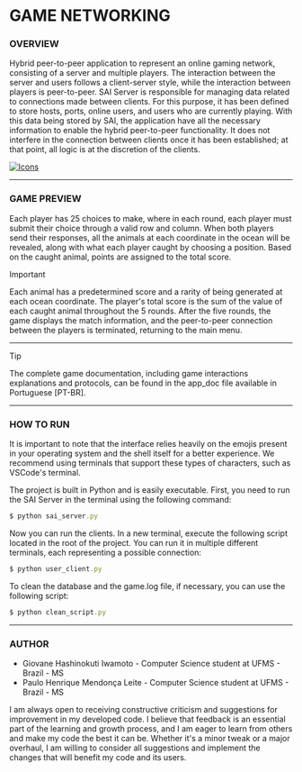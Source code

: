 # GAME NETWORKING

### **OVERVIEW**

Hybrid peer-to-peer application to represent an online gaming network, consisting of a server and multiple players. The interaction between the server and users follows a client-server style, while the interaction between players is peer-to-peer. SAI Server is responsible for managing data related to connections made between clients. For this purpose, it has been defined to store hosts, ports, online users, and users who are currently playing. With this data being stored by SAI, the application have all the necessary information to enable the hybrid peer-to-peer functionality. It does not interfere in the connection between clients once it has been established; at that point, all logic is at the discretion of the clients.

[![Icons](https://skillicons.dev/icons?i=py,powershell,vscode&theme=dark)](https://skillicons.dev)

---

### **GAME PREVIEW**

Each player has 25 choices to make, where in each round, each player must submit their choice through a valid row and column. When both players send their responses, all the animals at each coordinate in the ocean will be revealed, along with what each player caught by choosing a position. Based on the caught animal, points are assigned to the total score.

> [!IMPORTANT]
> Each animal has a predetermined score and a rarity of being generated at each ocean coordinate. The player's total score is the sum of the value of each caught animal throughout the 5 rounds. After the five rounds, the game displays the match information, and the peer-to-peer connection between the players is terminated, returning to the main menu.

---

> [!TIP]
> The complete game documentation, including game interactions explanations and protocols, can be found in the app_doc file available in Portuguese [PT-BR].

---

### **HOW TO RUN**

It is important to note that the interface relies heavily on the emojis present in your operating system and the shell itself for a better experience. We recommend using terminals that support these types of characters, such as VSCode's terminal.

The project is built in Python and is easily executable. First, you need to run the SAI Server in the terminal using the following command:

```ruby
$ python sai_server.py
```

Now you can run the clients. In a new terminal, execute the following script located in the root of the project. You can run it in multiple different terminals, each representing a possible connection:

```ruby
$ python user_client.py
```

To clean the database and the game.log file, if necessary, you can use the following script:

```ruby
$ python clean_script.py
```

---

### **AUTHOR**

- Giovane Hashinokuti Iwamoto - Computer Science student at UFMS - Brazil - MS
- Paulo Henrique Mendonça Leite - Computer Science student at UFMS - Brazil - MS

I am always open to receiving constructive criticism and suggestions for improvement in my developed code. I believe that feedback is an essential part of the learning and growth process, and I am eager to learn from others and make my code the best it can be. Whether it's a minor tweak or a major overhaul, I am willing to consider all suggestions and implement the changes that will benefit my code and its users.
